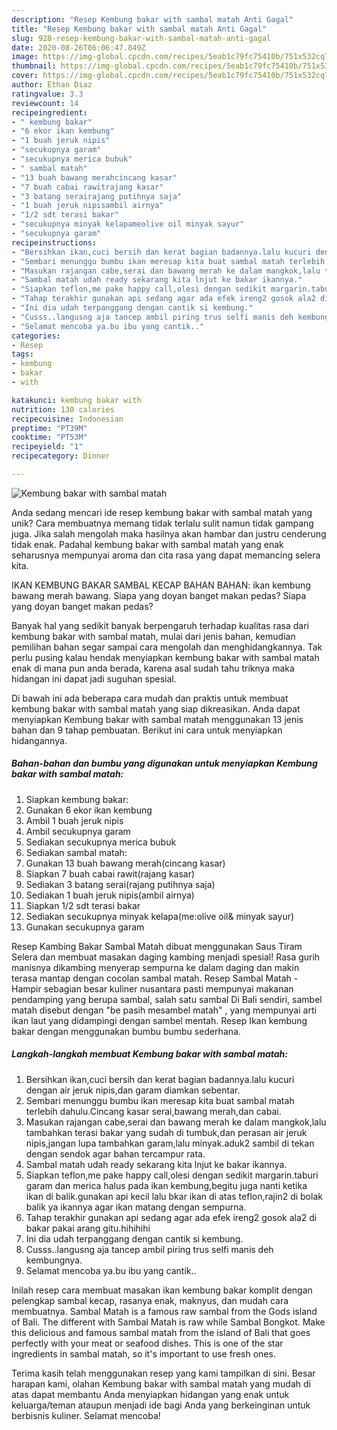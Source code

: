 ```yaml
---
description: "Resep Kembung bakar with sambal matah Anti Gagal"
title: "Resep Kembung bakar with sambal matah Anti Gagal"
slug: 928-resep-kembung-bakar-with-sambal-matah-anti-gagal
date: 2020-08-26T06:06:47.849Z
image: https://img-global.cpcdn.com/recipes/5eab1c79fc75410b/751x532cq70/kembung-bakar-with-sambal-matah-foto-resep-utama.jpg
thumbnail: https://img-global.cpcdn.com/recipes/5eab1c79fc75410b/751x532cq70/kembung-bakar-with-sambal-matah-foto-resep-utama.jpg
cover: https://img-global.cpcdn.com/recipes/5eab1c79fc75410b/751x532cq70/kembung-bakar-with-sambal-matah-foto-resep-utama.jpg
author: Ethan Diaz
ratingvalue: 3.3
reviewcount: 14
recipeingredient:
- " kembung bakar"
- "6 ekor ikan kembung"
- "1 buah jeruk nipis"
- "secukupnya garam"
- "secukupnya merica bubuk"
- " sambal matah"
- "13 buah bawang merahcincang kasar"
- "7 buah cabai rawitrajang kasar"
- "3 batang serairajang putihnya saja"
- "1 buah jeruk nipisambil airnya"
- "1/2 sdt terasi bakar"
- "secukupnya minyak kelapameolive oil minyak sayur"
- "secukupnya garam"
recipeinstructions:
- "Bersihkan ikan,cuci bersih dan kerat bagian badannya.lalu kucuri dengan air jeruk nipis,dan garam diamkan sebentar."
- "Sembari menunggu bumbu ikan meresap kita buat sambal matah terlebih dahulu.Cincang kasar serai,bawang merah,dan cabai."
- "Masukan rajangan cabe,serai dan bawang merah ke dalam mangkok,lalu tambahkan terasi bakar yang sudah di tumbuk,dan perasan air jeruk nipis,jangan lupa tambahkan garam,lalu minyak.aduk2 sambil di tekan dengan sendok agar bahan tercampur rata."
- "Sambal matah udah ready sekarang kita lnjut ke bakar ikannya."
- "Siapkan teflon,me pake happy call,olesi dengan sedikit margarin.taburi garam dan merica halus pada ikan kembung,begitu juga nanti ketika ikan di balik.gunakan api kecil lalu bkar ikan di atas teflon,rajin2 di bolak balik ya ikannya agar ikan matang dengan sempurna."
- "Tahap terakhir gunakan api sedang agar ada efek ireng2 gosok ala2 di bakar pakai arang gitu.hihihihi"
- "Ini dia udah terpanggang dengan cantik si kembung."
- "Cusss..langusng aja tancep ambil piring trus selfi manis deh kembungnya."
- "Selamat mencoba ya.bu ibu yang cantik.."
categories:
- Resep
tags:
- kembung
- bakar
- with

katakunci: kembung bakar with 
nutrition: 130 calories
recipecuisine: Indonesian
preptime: "PT39M"
cooktime: "PT53M"
recipeyield: "1"
recipecategory: Dinner

---
```



![Kembung bakar with sambal matah](https://img-global.cpcdn.com/recipes/5eab1c79fc75410b/751x532cq70/kembung-bakar-with-sambal-matah-foto-resep-utama.jpg)

Anda sedang mencari ide resep kembung bakar with sambal matah yang unik? Cara membuatnya memang tidak terlalu sulit namun tidak gampang juga. Jika salah mengolah maka hasilnya akan hambar dan justru cenderung tidak enak. Padahal kembung bakar with sambal matah yang enak seharusnya mempunyai aroma dan cita rasa yang dapat memancing selera kita.

IKAN KEMBUNG BAKAR SAMBAL KECAP BAHAN BAHAN: ikan kembung bawang merah bawang. Siapa yang doyan banget makan pedas? Siapa yang doyan banget makan pedas?

Banyak hal yang sedikit banyak berpengaruh terhadap kualitas rasa dari kembung bakar with sambal matah, mulai dari jenis bahan, kemudian pemilihan bahan segar sampai cara mengolah dan menghidangkannya. Tak perlu pusing kalau hendak menyiapkan kembung bakar with sambal matah enak di mana pun anda berada, karena asal sudah tahu triknya maka hidangan ini dapat jadi suguhan spesial.


Di bawah ini ada beberapa cara mudah dan praktis untuk membuat kembung bakar with sambal matah yang siap dikreasikan. Anda dapat menyiapkan Kembung bakar with sambal matah menggunakan 13 jenis bahan dan 9 tahap pembuatan. Berikut ini cara untuk menyiapkan hidangannya.

<!--inarticleads1-->

##### Bahan-bahan dan bumbu yang digunakan untuk menyiapkan Kembung bakar with sambal matah:

1. Siapkan  kembung bakar:
1. Gunakan 6 ekor ikan kembung
1. Ambil 1 buah jeruk nipis
1. Ambil secukupnya garam
1. Sediakan secukupnya merica bubuk
1. Sediakan  sambal matah:
1. Gunakan 13 buah bawang merah(cincang kasar)
1. Siapkan 7 buah cabai rawit(rajang kasar)
1. Sediakan 3 batang serai(rajang putihnya saja)
1. Sediakan 1 buah jeruk nipis(ambil airnya)
1. Siapkan 1/2 sdt terasi bakar
1. Sediakan secukupnya minyak kelapa(me:olive oil&amp; minyak sayur)
1. Gunakan secukupnya garam


Resep Kambing Bakar Sambal Matah dibuat menggunakan Saus Tiram Selera dan membuat masakan daging kambing menjadi spesial! Rasa gurih manisnya dikambing menyerap sempurna ke dalam daging dan makin terasa mantap dengan cocolan sambal matah. Resep Sambal Matah - Hampir sebagian besar kuliner nusantara pasti mempunyai makanan pendamping yang berupa sambal, salah satu sambal Di Bali sendiri, sambel matah disebut dengan &#34;be pasih mesambel matah&#34; , yang mempunyai arti ikan laut yang didampingi dengan sambel mentah. Resep Ikan kembung bakar dengan menggunakan bumbu bumbu sederhana. 

<!--inarticleads2-->

##### Langkah-langkah membuat Kembung bakar with sambal matah:

1. Bersihkan ikan,cuci bersih dan kerat bagian badannya.lalu kucuri dengan air jeruk nipis,dan garam diamkan sebentar.
1. Sembari menunggu bumbu ikan meresap kita buat sambal matah terlebih dahulu.Cincang kasar serai,bawang merah,dan cabai.
1. Masukan rajangan cabe,serai dan bawang merah ke dalam mangkok,lalu tambahkan terasi bakar yang sudah di tumbuk,dan perasan air jeruk nipis,jangan lupa tambahkan garam,lalu minyak.aduk2 sambil di tekan dengan sendok agar bahan tercampur rata.
1. Sambal matah udah ready sekarang kita lnjut ke bakar ikannya.
1. Siapkan teflon,me pake happy call,olesi dengan sedikit margarin.taburi garam dan merica halus pada ikan kembung,begitu juga nanti ketika ikan di balik.gunakan api kecil lalu bkar ikan di atas teflon,rajin2 di bolak balik ya ikannya agar ikan matang dengan sempurna.
1. Tahap terakhir gunakan api sedang agar ada efek ireng2 gosok ala2 di bakar pakai arang gitu.hihihihi
1. Ini dia udah terpanggang dengan cantik si kembung.
1. Cusss..langusng aja tancep ambil piring trus selfi manis deh kembungnya.
1. Selamat mencoba ya.bu ibu yang cantik..


Inilah resep cara membuat masakan ikan kembung bakar komplit dengan pelengkap sambal kecap, rasanya enak, maknyus, dan mudah cara membuatnya. Sambal Matah is a famous raw sambal from the Gods island of Bali. The different with Sambal Matah is raw while Sambal Bongkot. Make this delicious and famous sambal matah from the island of Bali that goes perfectly with your meat or seafood dishes. This is one of the star ingredients in sambal matah, so it&#39;s important to use fresh ones. 

Terima kasih telah menggunakan resep yang kami tampilkan di sini. Besar harapan kami, olahan Kembung bakar with sambal matah yang mudah di atas dapat membantu Anda menyiapkan hidangan yang enak untuk keluarga/teman ataupun menjadi ide bagi Anda yang berkeinginan untuk berbisnis kuliner. Selamat mencoba!
